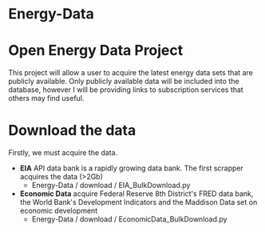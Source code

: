Energy-Data
===========

Open Energy Data Project
=======
This project will allow a user to acquire the latest energy data sets that are publicly available. Only publicly available data will be included into the database, however I will be providing links to subscription services that others may find useful.

Download the data
=======
Firstly, we must acquire the data.
* **EIA** API data bank is a rapidly growing data bank. The first scrapper acquires the data (>2Gb)
  * Energy-Data / download / EIA_BulkDownload.py
* **Economic Data** acquire Federal Reserve 8th District's FRED data bank, the World Bank's Development Indicators and the Maddison Data set on economic development
  * Energy-Data / download / EconomicData_BulkDownload.py

